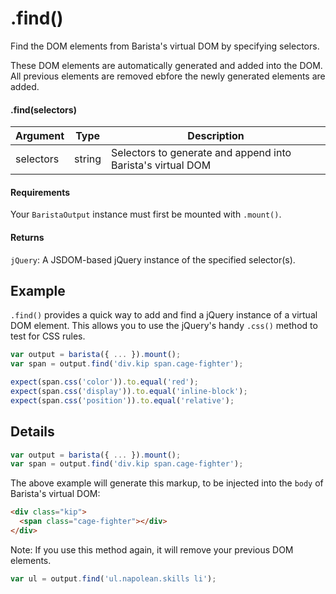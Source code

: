 # .find()

Find the DOM elements from Barista's virtual DOM by specifying selectors.

These DOM elements are automatically generated and added into the DOM. All previous elements are removed ebfore the newly generated elements are added.


#### .find(selectors)

| Argument | Type | Description |
| --- | --- | --- |
| selectors | string | Selectors to generate and append into Barista's virtual DOM |


#### Requirements

Your `BaristaOutput` instance must first be mounted with `.mount()`.


#### Returns

`jQuery`: A JSDOM-based jQuery instance of the specified selector(s).



## Example

`.find()` provides a quick way to add and find a jQuery instance of a virtual DOM element. This allows you to use the jQuery's handy `.css()` method to test for CSS rules.

```js
var output = barista({ ... }).mount();
var span = output.find('div.kip span.cage-fighter');

expect(span.css('color')).to.equal('red');
expect(span.css('display')).to.equal('inline-block');
expect(span.css('position')).to.equal('relative');
```



## Details

```js
var output = barista({ ... }).mount();
var span = output.find('div.kip span.cage-fighter');
```

The above example will generate this markup, to be injected into the `body` of Barista's virtual DOM:
```html
<div class="kip">
  <span class="cage-fighter"></div>
</div>
```

Note: If you use this method again, it will remove your previous DOM elements.

```js
var ul = output.find('ul.napolean.skills li');
```

